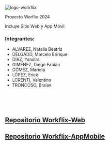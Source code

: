![logo-workflix](https://github.com/workflix/workflix-full/assets/106571110/8a969d15-8e4d-4968-ae69-7aa45ed06d71)

Proyecto Worflix 2024
</div>
Incluye Sitio Web y App Móvil

### Integrantes:
* ALVAREZ, Natalia Beatriz
* DELGADO, Marcelo Enrique
* DÍAZ, Yandira
* GIMÉNEZ, Diego Fabian
* GÓMEZ, Mariela
* LÓPEZ, Erick
* LORENTI, Valentino
* TRONCOSO, Braian

</div><br /><br /><br />

## [Repositorio Workflix-Web](https://github.com/workflix/workflix-web)
## [Repositorio Workflix-AppMobile](https://github.com/workflix/workflix-mobile)
